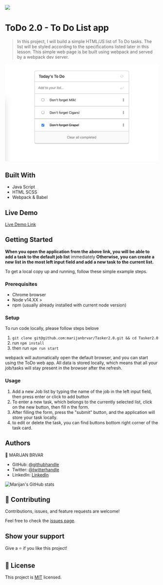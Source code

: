 ![](https://img.shields.io/badge/Microverse-blueviolet)

# ToDo 2.0 - To Do List app

> In this project, I will build a simple HTML/JS list of To Do tasks. The list will be styled according to the specifications listed later in this lesson. This simple web page is be built using webpack and served by a webpack dev server.

![screenshot](./app_screenshot.png)

## Built With

- Java Script
- HTML SCSS
- Webpack & Babel

## Live Demo

[Live Demo Link](https://marijanbrvar.github.io/ToDo-2.0/)

## Getting Started

**When you open the application from the above link, you will be able to add a task to the default job list** immediately
**Otherwise, you can create a new list in the most left input field and add a new task to the current list.**


To get a local copy up and running, follow these simple example steps.

### Prerequisites
- Chrome browser
- Node v14.XX >
- npm (usually already installed with current node version)

### Setup
To run code locally, please follow steps belove
1. `git clone git@github.com:marijanbrvar/Tasker2.0.git && cd Tasker2.0`
2. run `npm install`
3. then run `npm run start`

webpack will automatically open the default browser, and you can start using the ToDo web app. All data is stored locally, which means that all your job/tasks will stay present in the browser after the refresh.

### Usage
1. Add a new Job list by typing the name of the job in the left input field, then press enter or click to add button
2. To enter a new task, which belongs to the currently selected list, click on the new button, then fill n the form.
3. After filling the form, press the "submit" button, and the application will store your task locally.
4. to edit or delete the task, you can find buttons bottom right corner of the task card.


## Authors

👤 MARIJAN BRVAR

- GitHub: [@githubhandle](https://github.com/marijanbrvar)
- Twitter: [@twitterhandle](https://twitter.com/marijanbrvar)
- LinkedIn: [LinkedIn](https://linkedin.com/in/marijanbrvar)

![Marijan's GitHub stats](https://github-readme-stats.vercel.app/api?username=marijanbrvar&count_private=true&theme=dark&show_icons=true)

## 🤝 Contributing

Contributions, issues, and feature requests are welcome!

Feel free to check the [issues page](https://github.com/marijanbrvar/ToDo-2.0/issues).

## Show your support

Give a ⭐️ if you like this project!

## 📝 License

This project is [MIT](./LICENSE) licensed.
